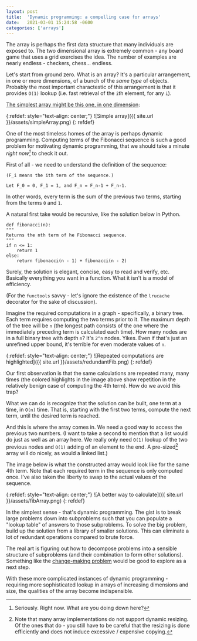 ```yaml
---
layout: post
title:  'Dynamic programming: a compelling case for arrays'
date:   2021-03-01 15:24:58 -0600
categories: ['arrays']
---
```


The array is perhaps the first data structure that many individuals
are exposed to. The two dimensional array is extremely common - any
board game that uses a grid exercises the idea. The number of
examples are nearly endless - checkers, chess... endless.

Let's start from ground zero. What is an array? It's a particular arrangement,
in one or more dimensions, of a bunch of the _same type_ of objects. Probably
the most important charactestic of this arrangement is that it provides `O(1)`
lookup (i.e. fast retrieval of the `i`th element, for any `i`).

[The simplest array might be this one, in one dimension]:

{:refdef: style="text-align: center;"}
![Simple array]({{ site.url }}/assets/simpleArray.png)
{: refdef}

One of the most timeless homes of the array is perhaps dynamic
programming. Computing terms of the Fibonacci sequence is such a
good problem for motivating dynamic programming, that we should
take a minute _right now[^1]_ to check it out.

First of all - we need to understand the definition of the sequence:

    (F_i means the ith term of the sequence.)
    
    Let F_0 = 0, F_1 = 1, and F_n = F_n-1 + F_n-1.

In other words, every term is the sum of the previous two terms,
starting from the terms `0` and `1`.

A natural first take would be recursive, like the solution below in
Python.

    def fibonacci(n):
    """
    Returns the nth term of he Fibonacci sequence.
    """
    if n <= 1:
        return 1
    else:
        return fibonacci(n - 1) + fibonacci(n - 2)

Surely, the solution is elegant, concise, easy to read and verify,
etc. Basically everything you want in a function. What it isn't
is a model of efficiency.

(For the `functools` savvy - let's ignore the existence
of the `lrucache` decorator for the sake of discussion).

Imagine the required computations in a graph - specifically, a
binary tree. Each term requires computing the two terms prior to
it. The maximum depth of the tree will be `n` (the longest path
consists of the one where the immediately preceding term is
calculated each time). How many nodes are in a full binary tree
with depth `n`? It's `2^n` nodes. Yikes. Even if that's just an
unrefined upper bound, it's terrible for even moderate values of
`n`.

{:refdef: style="text-align: center;"}
![Repeated computations are highlighted]({{ site.url }}/assets/redundantFib.png)
{: refdef}

Our first observation is that the same calculations are repeated many, many
times (the colored highlights in the image above show repetition in the
relatively benign case of computing the 4th term). How do we avoid this trap?

What we can do is recognize that the solution can be built, one
term at a time, in `O(n)` time. That is, starting with the first
two terms, compute the next term, until the desired term is reached.

And this is where the array comes in. We need a good way to access the previous
two numbers. (I want to take a second to mention that a list would do just as
well as an array here. We really only need `O(1)` lookup of the two previous
nodes and `O(1)` adding of an element to the end. A pre-sized[^2] array will do
nicely, as would a linked list.)

The image below is what the constructed array would look like for the same 4th
term. Note that each required term in the sequence is only computed once. I've
also taken the liberty to swap to the actual values of the sequence.

{:refdef: style="text-align: center;"}
![A better way to calculate]({{ site.url }}/assets/fibArray.png)
{: refdef}

In the simplest sense - that's dynamic programming. The gist is to break large
problems down into subproblems such that you can populate a "lookup table" of
answers to those subproblems. To solve the big problem, build up the solution
from a library of smaller solutions. This can eliminate a lot of redundant
operations compared to brute force.

The real art is figuring out how to decompose problems into a sensible
structure of subproblems (and their combination to form other solutions).
Something like the [change-making
problem](https://en.wikipedia.org/wiki/Change-making_problem) would be good to
explore as a next step.

With these more complicated instances of dynamic programming - requiring more
sophisticated lookup in arrays of increasing dimensions and size, the qualities
of the array become indispensible.

[^1]: Seriously. Right now. What are you doing down here?

[^2]: Note that many array implementations do not support dynamic resizing. Of the ones that do - you still have to be careful that the resizing is done efficiently and does not induce excessive / expensive copying.

[The simplest array might be this one, in one dimension]:https://www.youtube.com/watch?v=4J9MRYJz9-4
